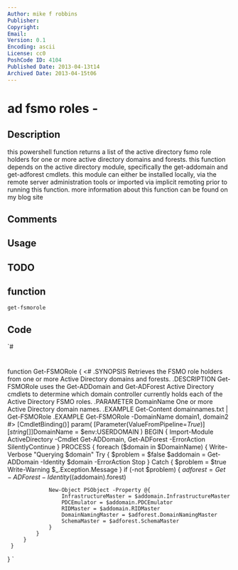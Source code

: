 ```yaml
---
Author: mike f robbins
Publisher: 
Copyright: 
Email: 
Version: 0.1
Encoding: ascii
License: cc0
PoshCode ID: 4104
Published Date: 2013-04-13t14
Archived Date: 2013-04-15t06
---
```


# ad fsmo roles - 

## Description

this powershell function returns a list of the active directory fsmo role holders for one or more active directory domains and forests. this function depends on the active directory module, specifically the get-addomain and get-adforest cmdlets. this module can either be installed locally, via the remote server administration tools or imported via implicit remoting prior to running this function. more information about this function can be found on my blog site

## Comments



## Usage



## TODO



## function

`get-fsmorole`

## Code

`#
 #
 function Get-FSMORole {
 <#
 .SYNOPSIS
 Retrieves the FSMO role holders from one or more Active Directory domains and forests.
 .DESCRIPTION
 Get-FSMORole uses the Get-ADDomain and Get-ADForest Active Directory cmdlets to determine
 which domain controller currently holds each of the Active Directory FSMO roles.
 .PARAMETER DomainName
 One or more Active Directory domain names.
 .EXAMPLE
 Get-Content domainnames.txt | Get-FSMORole
 .EXAMPLE
 Get-FSMORole -DomainName domain1, domain2
 #>
     [CmdletBinding()]
     param(
         [Parameter(ValueFromPipeline=$True)]
         [string[]]$DomainName = $env:USERDOMAIN
     )
     BEGIN {
         Import-Module ActiveDirectory -Cmdlet Get-ADDomain, Get-ADForest -ErrorAction SilentlyContinue
     }
     PROCESS {
         foreach ($domain in $DomainName) {
             Write-Verbose "Querying $domain"
             Try {
             $problem = $false
             $addomain = Get-ADDomain -Identity $domain -ErrorAction Stop
             } Catch { $problem = $true
             Write-Warning $_.Exception.Message
             }
             if (-not $problem) {
                 $adforest = Get-ADForest -Identity (($addomain).forest)
 
                 New-Object PSObject -Property @{
                     InfrastructureMaster = $addomain.InfrastructureMaster
                     PDCEmulator = $addomain.PDCEmulator
                     RIDMaster = $addomain.RIDMaster
                     DomainNamingMaster = $adforest.DomainNamingMaster
                     SchemaMaster = $adforest.SchemaMaster
                 }
             }
         }
     }
 }
`

